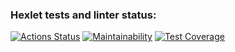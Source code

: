 ### Hexlet tests and linter status:
[![Actions Status](https://github.com/wayoki/frontend-project-46/actions/workflows/hexlet-check.yml/badge.svg)](https://github.com/wayoki/frontend-project-46/actions)
[![Maintainability](https://api.codeclimate.com/v1/badges/95b3c3767892ec1dbe3a/maintainability)](https://codeclimate.com/github/wayoki/frontend-project-46/maintainability)
[![Test Coverage](https://api.codeclimate.com/v1/badges/95b3c3767892ec1dbe3a/test_coverage)](https://codeclimate.com/github/wayoki/frontend-project-46/test_coverage)